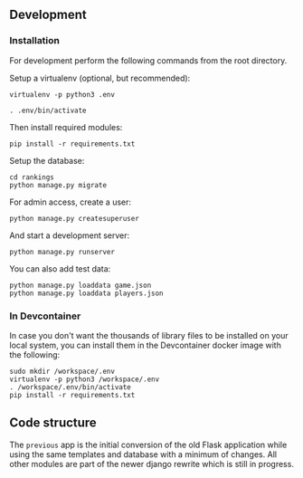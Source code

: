 
## Development

### Installation

For development perform the following commands from the root directory.

Setup a virtualenv (optional, but recommended):
```console
virtualenv -p python3 .env

. .env/bin/activate
```

Then install required modules:
```console
pip install -r requirements.txt
```

Setup the database:
```console
cd rankings
python manage.py migrate
```

For admin access, create a user:
```console
python manage.py createsuperuser
```

And start a development server:
```console
python manage.py runserver
```

You can also add test data:
```console
python manage.py loaddata game.json
python manage.py loaddata players.json
```

### In Devcontainer

In case you don't want the thousands of library files to be installed on your local system, you can install them in the Devcontainer docker image with the following:

```console
sudo mkdir /workspace/.env
virtualenv -p python3 /workspace/.env
. /workspace/.env/bin/activate
pip install -r requirements.txt
```


## Code structure

The `previous` app is the initial conversion of the old Flask application while using the same templates and database
with a minimum of changes. All other modules are part of the newer django rewrite which is still in progress.

